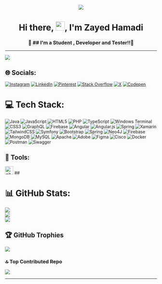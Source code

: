 



<p align="center" >
<img src="https://readme-typing-svg.herokuapp.com/?lines=Welcome,+Back+!&center=true&size=30">
  </p>

<h1 align="center">Hi there, <img src="https://blog.joypixels.com/content/images/2019/06/waving_hand_sign_1024.gif" width="30px">, I'm Zayed Hamadi </h1>


 <h3 align="center"> 🌟 ## I'm a Student , Developer and Tester!!🌟</h3>
   

---
[![](https://visitcount.itsvg.in/api?id=zayedhamadi&icon=7&color=6)](https://visitcount.itsvg.in)


## 🌐 Socials:
[![Instagram](https://img.shields.io/badge/Instagram-%23E4405F.svg?logo=Instagram&logoColor=white)](https://instagram.com/zayedh80) [![LinkedIn](https://img.shields.io/badge/LinkedIn-%230077B5.svg?logo=linkedin&logoColor=white)](https://linkedin.com/in/zayed-hamadi-dev) [![Pinterest](https://img.shields.io/badge/Pinterest-%23E60023.svg?logo=Pinterest&logoColor=white)](https://pinterest.com/zayedh80) [![Stack Overflow](https://img.shields.io/badge/-Stackoverflow-FE7A16?logo=stack-overflow&logoColor=white)](https://stackoverflow.com/users/20241183) [![X](https://img.shields.io/badge/X-black.svg?logo=X&logoColor=white)](https://x.com/zayedh80) [![Codepen](https://img.shields.io/badge/Codepen-000000?style=for-the-badge&logo=codepen&logoColor=white)](https://codepen.io/zayedhamadi-dev) 

# 💻 Tech Stack:
![Java](https://img.shields.io/badge/java-%23ED8B00.svg?style=flat-square&logo=openjdk&logoColor=white) ![JavaScript](https://img.shields.io/badge/javascript-%23323330.svg?style=flat-square&logo=javascript&logoColor=%23F7DF1E) ![HTML5](https://img.shields.io/badge/html5-%23E34F26.svg?style=flat-square&logo=html5&logoColor=white) ![PHP](https://img.shields.io/badge/php-%23777BB4.svg?style=flat-square&logo=php&logoColor=white) ![TypeScript](https://img.shields.io/badge/typescript-%23007ACC.svg?style=flat-square&logo=typescript&logoColor=white) ![Windows Terminal](https://img.shields.io/badge/Windows%20Terminal-%234D4D4D.svg?style=flat-square&logo=windows-terminal&logoColor=white) ![CSS3](https://img.shields.io/badge/css3-%231572B6.svg?style=flat-square&logo=css3&logoColor=white) ![GraphQL](https://img.shields.io/badge/-GraphQL-E10098?style=flat-square&logo=graphql&logoColor=white) ![Firebase](https://img.shields.io/badge/firebase-%23039BE5.svg?style=flat-square&logo=firebase) ![Angular](https://img.shields.io/badge/angular-%23DD0031.svg?style=flat-square&logo=angular&logoColor=white) ![Angular.js](https://img.shields.io/badge/angular.js-%23E23237.svg?style=flat-square&logo=angularjs&logoColor=white) ![Spring](https://img.shields.io/badge/spring-%236DB33F.svg?style=flat-square&logo=spring&logoColor=white) ![Xamarin](https://img.shields.io/badge/Xamarin-3199DC?style=flat-square&logo=xamarin&logoColor=white) ![TailwindCSS](https://img.shields.io/badge/tailwindcss-%2338B2AC.svg?style=flat-square&logo=tailwind-css&logoColor=white) ![Symfony](https://img.shields.io/badge/symfony-%23000000.svg?style=flat-square&logo=symfony&logoColor=white) ![Bootstrap](https://img.shields.io/badge/bootstrap-%238511FA.svg?style=flat-square&logo=bootstrap&logoColor=white) ![Spring](https://img.shields.io/badge/spring-%236DB33F.svg?style=flat-square&logo=spring&logoColor=white) ![Neo4J](https://img.shields.io/badge/Neo4j-008CC1?style=flat-square&logo=neo4j&logoColor=white) ![Firebase](https://img.shields.io/badge/Firebase-039BE5?style=flat-square&logo=Firebase&logoColor=white) ![MongoDB](https://img.shields.io/badge/MongoDB-%234ea94b.svg?style=flat-square&logo=mongodb&logoColor=white) ![MySQL](https://img.shields.io/badge/mysql-%2300000f.svg?style=flat-square&logo=mysql&logoColor=white) ![Apache](https://img.shields.io/badge/apache-%23D42029.svg?style=flat-square&logo=apache&logoColor=white) ![Adobe](https://img.shields.io/badge/adobe-%23FF0000.svg?style=flat-square&logo=adobe&logoColor=white) ![Figma](https://img.shields.io/badge/figma-%23F24E1E.svg?style=flat-square&logo=figma&logoColor=white) ![Cisco](https://img.shields.io/badge/cisco-%23049fd9.svg?style=flat-square&logo=cisco&logoColor=black) ![Docker](https://img.shields.io/badge/docker-%230db7ed.svg?style=flat-square&logo=docker&logoColor=white) ![Postman](https://img.shields.io/badge/Postman-FF6C37?style=flat-square&logo=postman&logoColor=white) ![Swagger](https://img.shields.io/badge/-Swagger-%23Clojure?style=flat-square&logo=swagger&logoColor=white)
<br> 
## 🔮 Tools:

<img height="27" src="https://user-images.githubusercontent.com/74038190/212281775-b468df30-4edc-4bf8-a4ee-f52e1aaddc86.gif" alt="git" title="GIT">
##
<br>

# 📊 GitHub Stats:
![](https://github-readme-stats.vercel.app/api?username=zayedhamadi&theme=tokyonight&hide_border=false&include_all_commits=true&count_private=true)<br/>
![](https://github-readme-streak-stats.herokuapp.com/?user=zayedhamadi&theme=tokyonight&hide_border=false)<br/>
![](https://github-readme-stats.vercel.app/api/top-langs/?username=zayedhamadi&theme=tokyonight&hide_border=false&include_all_commits=true&count_private=true&layout=compact)

## 🏆 GitHub Trophies
![](https://github-profile-trophy.vercel.app/?username=zayedhamadi&theme=juicyfresh&no-frame=false&no-bg=false&margin-w=4)

### 🔝 Top Contributed Repo
![](https://github-contributor-stats.vercel.app/api?username=zayedhamadi&limit=5&theme=nord&combine_all_yearly_contributions=true)

---


<!-- Proudly created with GPRM ( https://gprm.itsvg.in ) -->
